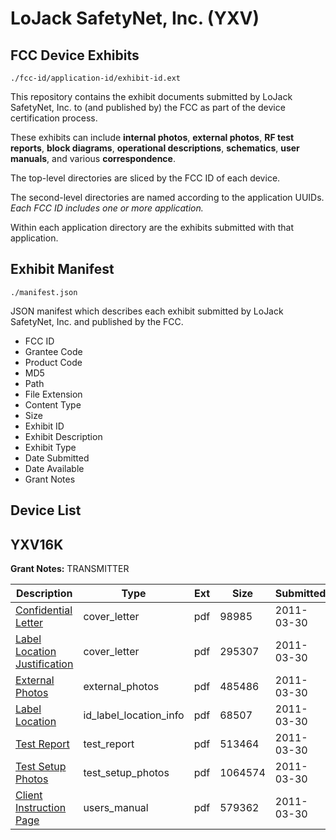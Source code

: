 # LoJack SafetyNet, Inc. (YXV)
## FCC Device Exhibits

```
./fcc-id/application-id/exhibit-id.ext
```

This repository contains the exhibit documents submitted by LoJack SafetyNet, Inc. to (and published by) the FCC as part of the device certification process.

These exhibits can include **internal photos**, **external photos**, **RF test reports**, **block diagrams**, **operational descriptions**, **schematics**, **user manuals**, and various **correspondence**.

The top-level directories are sliced by the FCC ID of each device.

The second-level directories are named according to the application UUIDs. *Each FCC ID includes one or more application.*

Within each application directory are the exhibits submitted with that application. 

## Exhibit Manifest

```
./manifest.json
```

JSON manifest which describes each exhibit submitted by LoJack SafetyNet, Inc. and published by the FCC.

- FCC ID
- Grantee Code
- Product Code
- MD5
- Path
- File Extension
- Content Type
- Size
- Exhibit ID
- Exhibit Description
- Exhibit Type
- Date Submitted
- Date Available
- Grant Notes

## Device List
## YXV16K
**Grant Notes:** TRANSMITTER

| Description | Type | Ext | Size | Submitted | Available |
| ----------- | ---- | --- | ---- | --------- | --------- |
| [Confidential Letter](YXV16K/3bb50872d102ab5ca820f883d38afaa6/1440235.pdf) | cover_letter | pdf | 98985 | 2011-03-30 | 2011-04-01 |
| [Label Location Justification](YXV16K/3bb50872d102ab5ca820f883d38afaa6/1440237.pdf) | cover_letter | pdf | 295307 | 2011-03-30 | 2011-04-01 |
| [External Photos](YXV16K/3bb50872d102ab5ca820f883d38afaa6/1440236.pdf) | external_photos | pdf | 485486 | 2011-03-30 | 2011-04-01 |
| [Label Location](YXV16K/3bb50872d102ab5ca820f883d38afaa6/1440239.pdf) | id_label_location_info | pdf | 68507 | 2011-03-30 | 2011-04-01 |
| [Test Report](YXV16K/3bb50872d102ab5ca820f883d38afaa6/1440233.pdf) | test_report | pdf | 513464 | 2011-03-30 | 2011-04-01 |
| [Test Setup Photos](YXV16K/3bb50872d102ab5ca820f883d38afaa6/1440238.pdf) | test_setup_photos | pdf | 1064574 | 2011-03-30 | 2011-04-01 |
| [Client Instruction Page](YXV16K/3bb50872d102ab5ca820f883d38afaa6/1440234.pdf) | users_manual | pdf | 579362 | 2011-03-30 | 2011-04-01 |
